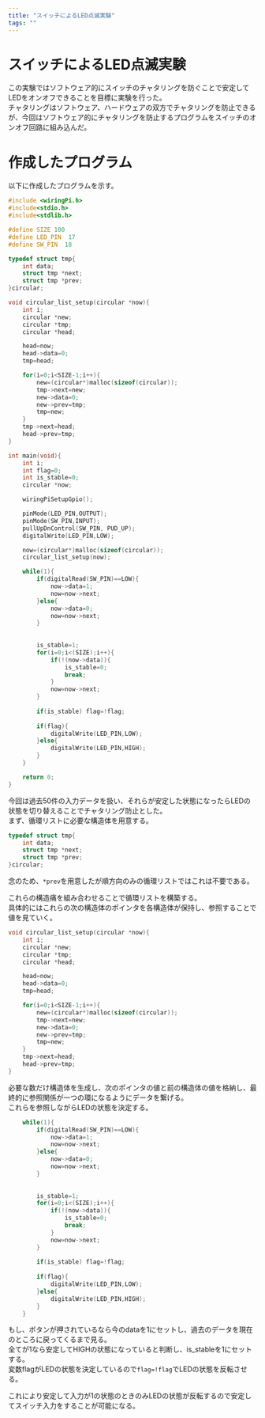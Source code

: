 ```yaml
---
title: "スイッチによるLED点滅実験"
tags: ""
---
```

# スイッチによるLED点滅実験

この実験ではソフトウェア的にスイッチのチャタリングを防ぐことで安定してLEDをオンオフできることを目標に実験を行った。  
チャタリングはソフトウェア、ハードウェアの双方でチャタリングを防止できるが、今回はソフトウェア的にチャタリングを防止するプログラムをスイッチのオンオフ回路に組み込んだ。  

# 作成したプログラム

以下に作成したプログラムを示す。

```c
#include <wiringPi.h>
#include<stdio.h>
#include<stdlib.h>

#define SIZE 100
#define LED_PIN  17
#define SW_PIN  18

typedef struct tmp{
	int data;
	struct tmp *next;
	struct tmp *prev;
}circular;

void circular_list_setup(circular *now){
	int i;
	circular *new;
	circular *tmp;
	circular *head;

	head=now;
	head->data=0;
	tmp=head;

	for(i=0;i<SIZE-1;i++){
		new=(circular*)malloc(sizeof(circular));
		tmp->next=new;
		new->data=0;
		new->prev=tmp;
		tmp=new;
	}
	tmp->next=head;
	head->prev=tmp;
}

int main(void){
	int i;
	int flag=0;
	int is_stable=0;
	circular *now;

	wiringPiSetupGpio();

	pinMode(LED_PIN,OUTPUT);
	pinMode(SW_PIN,INPUT);
	pullUpDnControl(SW_PIN, PUD_UP);
	digitalWrite(LED_PIN,LOW);

	now=(circular*)malloc(sizeof(circular));
	circular_list_setup(now);

	while(1){
		if(digitalRead(SW_PIN)==LOW){
			now->data=1;
			now=now->next;
		}else{
			now->data=0;
			now=now->next;
		}
			
		
		is_stable=1;
		for(i=0;i<(SIZE);i++){
			if(!(now->data)){
				is_stable=0;
				break;
			}
			now=now->next;
		}
		
		if(is_stable) flag=!flag;
		
		if(flag){
			digitalWrite(LED_PIN,LOW);
		}else{
			digitalWrite(LED_PIN,HIGH);
		}
	}

	return 0;
}
```

今回は過去50件の入力データを扱い、それらが安定した状態になったらLEDの状態を切り替えることでチャタリング防止とした。  
まず、循環リストに必要な構造体を用意する。  

```c
typedef struct tmp{
	int data;
	struct tmp *next;
	struct tmp *prev;
}circular;
```

念のため、`*prev`を用意したが順方向のみの循環リストではこれは不要である。  

これらの構造痛を組み合わせることで循環リストを構築する。  
具体的にはこれらの次の構造体のポインタを各構造体が保持し、参照することで値を見ていく。  

```c
void circular_list_setup(circular *now){
	int i;
	circular *new;
	circular *tmp;
	circular *head;

	head=now;
	head->data=0;
	tmp=head;

	for(i=0;i<SIZE-1;i++){
		new=(circular*)malloc(sizeof(circular));
		tmp->next=new;
		new->data=0;
		new->prev=tmp;
		tmp=new;
	}
	tmp->next=head;
	head->prev=tmp;
}
```

必要な数だけ構造体を生成し、次のポインタの値と前の構造体の値を格納し、最終的に参照関係が一つの環になるようにデータを繋げる。  
これらを参照しながらLEDの状態を決定する。

```c
	while(1){
		if(digitalRead(SW_PIN)==LOW){
			now->data=1;
			now=now->next;
		}else{
			now->data=0;
			now=now->next;
		}
			
		
		is_stable=1;
		for(i=0;i<(SIZE);i++){
			if(!(now->data)){
				is_stable=0;
				break;
			}
			now=now->next;
		}
		
		if(is_stable) flag=!flag;
		
		if(flag){
			digitalWrite(LED_PIN,LOW);
		}else{
			digitalWrite(LED_PIN,HIGH);
		}
	}
```

もし、ボタンが押されているなら今のdataを1にセットし、過去のデータを現在のところに戻ってくるまで見る。  
全てが1なら安定してHIGHの状態になっていると判断し、is_stableを1にセットする。  
変数flagがLEDの状態を決定しているので`flag=!flag`でLEDの状態を反転させる。  

これにより安定して入力が1の状態のときのみLEDの状態が反転するので安定してスイッチ入力をすることが可能になる。  
